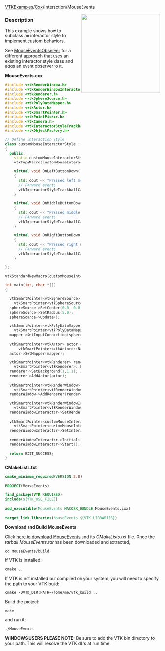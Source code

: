 [VTKExamples](/home/)/[Cxx](/Cxx)/Interaction/MouseEvents

<img align="right" src="https://github.com/lorensen/VTKExamples/blob/gh-pages/Testing/Baseline/Interaction/TestMouseEvents.png?raw=true" width="256" />

### Description
This example shows how to subclass an interactor style to implement custom behaviors.

See [MouseEventsObserver](Cxx/Interaction/MouseEventsObserver) for a
different approach that uses an existing interactor style class and
adds an event observer to it.

**MouseEvents.cxx**
```c++
#include <vtkRenderWindow.h>
#include <vtkRenderWindowInteractor.h>
#include <vtkRenderer.h>
#include <vtkSphereSource.h>
#include <vtkPolyDataMapper.h>
#include <vtkActor.h>
#include <vtkSmartPointer.h>
#include <vtkPointPicker.h>
#include <vtkCamera.h>
#include <vtkInteractorStyleTrackballCamera.h>
#include <vtkObjectFactory.h>

// Define interaction style
class customMouseInteractorStyle : public vtkInteractorStyleTrackballCamera
{
  public:
    static customMouseInteractorStyle* New();
    vtkTypeMacro(customMouseInteractorStyle, vtkInteractorStyleTrackballCamera);

    virtual void OnLeftButtonDown() 
    {
      std::cout << "Pressed left mouse button." << std::endl;
      // Forward events
      vtkInteractorStyleTrackballCamera::OnLeftButtonDown();
    }
    
    virtual void OnMiddleButtonDown() 
    {
      std::cout << "Pressed middle mouse button." << std::endl;
      // Forward events
      vtkInteractorStyleTrackballCamera::OnMiddleButtonDown();
    }
    
    virtual void OnRightButtonDown() 
    {
      std::cout << "Pressed right mouse button." << std::endl;
      // Forward events
      vtkInteractorStyleTrackballCamera::OnRightButtonDown();
    }

};

vtkStandardNewMacro(customMouseInteractorStyle);

int main(int, char *[])
{
  
  vtkSmartPointer<vtkSphereSource> sphereSource = 
    vtkSmartPointer<vtkSphereSource>::New();
  sphereSource->SetCenter(0.0, 0.0, 0.0);
  sphereSource->SetRadius(5.0);
  sphereSource->Update();

  vtkSmartPointer<vtkPolyDataMapper> mapper = 
    vtkSmartPointer<vtkPolyDataMapper>::New();
  mapper->SetInputConnection(sphereSource->GetOutputPort());
  
  vtkSmartPointer<vtkActor> actor = 
      vtkSmartPointer<vtkActor>::New();
  actor->SetMapper(mapper);

  vtkSmartPointer<vtkRenderer> renderer = 
    vtkSmartPointer<vtkRenderer>::New();
  renderer->SetBackground(1,1,1); // Background color white
  renderer->AddActor(actor);
  
  vtkSmartPointer<vtkRenderWindow> renderWindow = 
    vtkSmartPointer<vtkRenderWindow>::New();
  renderWindow->AddRenderer(renderer);

  vtkSmartPointer<vtkRenderWindowInteractor> renderWindowInteractor = 
    vtkSmartPointer<vtkRenderWindowInteractor>::New();
  renderWindowInteractor->SetRenderWindow ( renderWindow );
  
  vtkSmartPointer<customMouseInteractorStyle> style =
    vtkSmartPointer<customMouseInteractorStyle>::New();
  renderWindowInteractor->SetInteractorStyle( style );
  
  renderWindowInteractor->Initialize();
  renderWindowInteractor->Start();
  
  return EXIT_SUCCESS;
}
```
**CMakeLists.txt**
```cmake
cmake_minimum_required(VERSION 2.8)
 
PROJECT(MouseEvents)
 
find_package(VTK REQUIRED)
include(${VTK_USE_FILE})
 
add_executable(MouseEvents MACOSX_BUNDLE MouseEvents.cxx)
 
target_link_libraries(MouseEvents ${VTK_LIBRARIES})
```

**Download and Build MouseEvents**

Click [here to download MouseEvents](https://github.com/lorensen/VTKWikiExamplesTarballs/raw/master/MouseEvents.tar) and its *CMakeLists.txt* file.
Once the *tarball MouseEvents.tar* has been downloaded and extracted,
```
cd MouseEvents/build 
```
If VTK is installed:
```
cmake ..
```
If VTK is not installed but compiled on your system, you will need to specify the path to your VTK build:
```
cmake -DVTK_DIR:PATH=/home/me/vtk_build ..
```
Build the project:
```
make
```
and run it:
```
./MouseEvents
```
**WINDOWS USERS PLEASE NOTE:** Be sure to add the VTK bin directory to your path. This will resolve the VTK dll's at run time.

